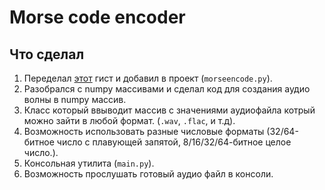 # Morse code encoder
## Что сделал
  1. Переделал [этот](https://gist.github.com/ebuckley/1842461) гист и добавил в проект (`morseencode.py`).
  2. Разобрался с numpy массивами и сделал код для создания аудио волны в numpy массив.
  3. Класс который ввыводит массив с значениями аудиофайла котрый можно зайти в любой формат. (`.wav`, `.flac`, и т.д).
  4. Возможность использовать разные числовые форматы (32/64-битное число с плавующей запятой, 8/16/32/64-битное целое число.).
  5. Консольная утилита (`main.py`).
  6. Возможность прослушать готовый аудио файл в консоли.
